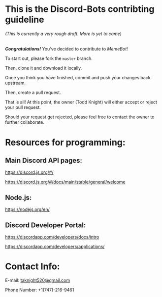 # This is the Discord-Bots contribting guideline
###### (This is currently a *very* rough draft. More is yet to come)

_**Congratulations!**_ You've decided to contribute to *MemeBot*!

To start out, please fork the `master` branch.

Then, clone it and download it locally.

Once you think you have finished, commit and push your changes back upstream.

Then, create a pull request.

That is all! At this point, the owner (Todd Knight) will either accept or reject your pull request.

Should your request get rejected, please feel free to contact the owner to further collaborate.

# Resources for programming:
## Main Discord API pages:
https://discord.js.org/#/

https://discord.js.org/#/docs/main/stable/general/welcome      
## Node.js:
https://nodejs.org/en/
## Discord Developer Portal:
https://discordapp.com/developers/docs/intro

https://discordapp.com/developers/applications/
    
# Contact Info:
E-mail: taknight520@gmail.com

Phone Number: +1(747)-216-9461
